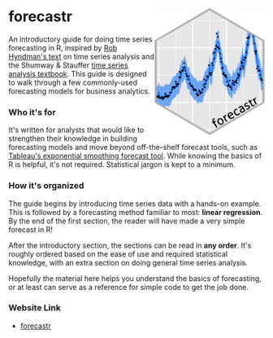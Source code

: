 # forecastr <a href = "http://hakeemtfrank.github.io/forecastr"><img src="media/forecastr_sticker.png" align="right" height="250" /></a>



An introductory guide for doing time series forecasting in R, inspired by [Rob Hyndman's text](https://otexts.com/fpp2/) on time series analysis and the Shumway & Stauffer [time series analysis textbook](https://www.stat.pitt.edu/stoffer/tsa4/tsa4.pdf). This guide is designed to walk through a few commonly-used forecasting models for business analytics. 

### Who it's for 

It's written for analysts that would like to strengthen their knowledge in building forecasting models and move beyond off-the-shelf forecast tools, such as [Tableau's exponential smoothing forecast tool](https://help.tableau.com/current/pro/desktop/en-us/forecasting.htm). While knowing the basics 
of R is helpful, it's not required. Statistical jargon is kept to a minimum.


### How it's organized 

The guide begins by introducing time series data with a hands-on example. This is followed
by a forecasting method familiar to most: __linear regression__. By the end of the first section, the reader will have made a very simple forecast in R! 


After the introductory section, the sections can be read in __any order__. It's roughly ordered based on the ease of use and required statistical knowledge, with an extra section on doing general time series analysis. 

Hopefully the material here helps you understand the basics of forecasting, or at least
can serve as a reference for simple code to get the job done.

### Website Link

* [forecastr](https://hakeemtfrank.github.io/forecastr/index.html)